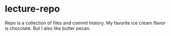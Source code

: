 # lecture-repo
Repo is a collection of files and commit history.
My favorite ice cream flavor is chocolate. But I also like butter pecan.